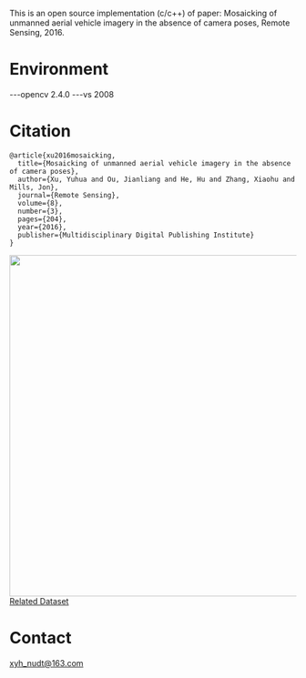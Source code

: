 This is an open source implementation (c/c++) of paper: 
Mosaicking of unmanned aerial vehicle imagery in the absence of camera poses, Remote Sensing, 2016.

# Environment
---opencv 2.4.0
---vs 2008

# Citation
```
@article{xu2016mosaicking,
  title={Mosaicking of unmanned aerial vehicle imagery in the absence of camera poses},
  author={Xu, Yuhua and Ou, Jianliang and He, Hu and Zhang, Xiaohu and Mills, Jon},
  journal={Remote Sensing},
  volume={8},
  number={3},
  pages={204},
  year={2016},
  publisher={Multidisciplinary Digital Publishing Institute}
}
```
<img width="600" src="https://github.com/YuhuaXu/UAV-image-mosaicing-dataset/blob/master/Fig/mosaic_res.png"/></div>
[Related Dataset](https://github.com/YuhuaXu/UAV-image-mosaicing-dataset)
# Contact
xyh_nudt@163.com

